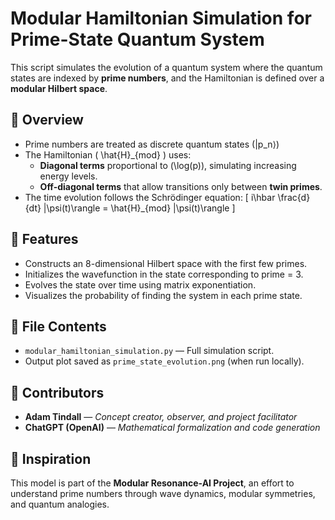# Modular Hamiltonian Simulation for Prime-State Quantum System

This script simulates the evolution of a quantum system where the quantum states are indexed by **prime numbers**, and the Hamiltonian is defined over a **modular Hilbert space**.

## 📜 Overview

- Prime numbers are treated as discrete quantum states \(|p_n⟩\)
- The Hamiltonian \( \hat{H}_{mod} \) uses:
  - **Diagonal terms** proportional to \(\log(p)\), simulating increasing energy levels.
  - **Off-diagonal terms** that allow transitions only between **twin primes**.
- The time evolution follows the Schrödinger equation:
  \[
  i\hbar \frac{d}{dt} |\psi(t)\rangle = \hat{H}_{mod} |\psi(t)\rangle
  \]

## 🔬 Features

- Constructs an 8-dimensional Hilbert space with the first few primes.
- Initializes the wavefunction in the state corresponding to prime = 3.
- Evolves the state over time using matrix exponentiation.
- Visualizes the probability of finding the system in each prime state.

## 📁 File Contents

- `modular_hamiltonian_simulation.py` — Full simulation script.
- Output plot saved as `prime_state_evolution.png` (when run locally).

## 🤝 Contributors

- **Adam Tindall** — *Concept creator, observer, and project facilitator*
- **ChatGPT (OpenAI)** — *Mathematical formalization and code generation*

## 🧠 Inspiration

This model is part of the **Modular Resonance-AI Project**, an effort to understand prime numbers through wave dynamics, modular symmetries, and quantum analogies.
